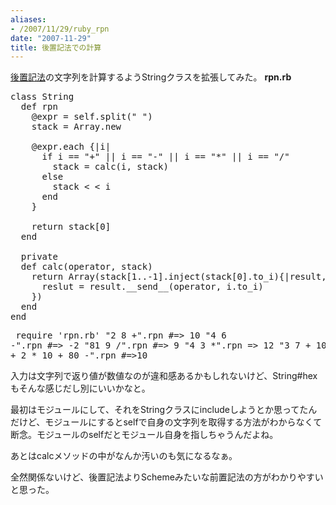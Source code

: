 ```yaml
---
aliases:
- /2007/11/29/ruby_rpn
date: "2007-11-29"
title: 後置記法での計算
---
```

<a href="http://ja.wikipedia.org/wiki/逆ポーランド記法">後置記法</a>の文字列を計算するようStringクラスを拡張してみた。
<strong>rpn.rb</strong>
<pre lang="ruby">
class String
  def rpn
    @expr = self.split(" ")
    stack = Array.new

    @expr.each {|i|
      if i == "+" || i == "-" || i == "*" || i == "/"
        stack = calc(i, stack)
      else
        stack < < i
      end
    }

    return stack[0]
  end

  private
  def calc(operator, stack)
    return Array(stack[1..-1].inject(stack[0].to_i){|result, i|
      reslut = result.__send__(operator, i.to_i)
    })
  end
end
</pre>
</pre><pre lang="ruby">
require 'rpn.rb'
"2 8 +".rpn #=> 10
"4 6 -".rpn #=> -2
"81 9 /".rpn #=> 9
"4 3 *".rpn => 12
"3 7 + 10 20 + 2 * 10 + 80 -".rpn
#=>10
</pre>
入力は文字列で返り値が数値なのが違和感あるかもしれないけど、String#hexもそんな感じだし別にいいかなと。

最初はモジュールにして、それをStringクラスにincludeしようとか思ってたんだけど、モジュールにするとselfで自身の文字列を取得する方法がわからなくて断念。モジュールのselfだとモジュール自身を指しちゃうんだよね。

あとはcalcメソッドの中がなんか汚いのも気になるなぁ。

全然関係ないけど、後置記法よりSchemeみたいな前置記法の方がわかりやすいと思った。